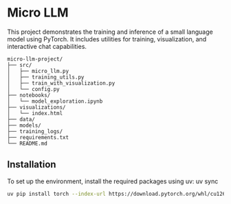 # Micro LLM
This project demonstrates the training and inference of a small language model using PyTorch. It includes utilities for training, visualization, and interactive chat capabilities.
```
micro-llm-project/
├── src/
│   ├── micro_llm.py
│   ├── training_utils.py
│   ├── train_with_visualization.py
│   └── config.py
├── notebooks/
│   └── model_exploration.ipynb
├── visualizations/
│   └── index.html
├── data/
├── models/
├── training_logs/
├── requirements.txt
└── README.md
```
## Installation
To set up the environment, install the required packages using uv:
uv sync

```bash
uv pip install torch --index-url https://download.pytorch.org/whl/cu126  

